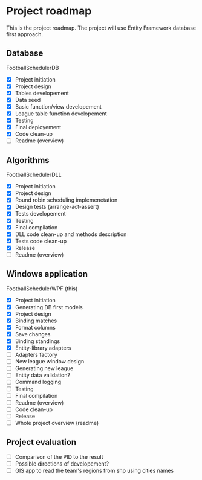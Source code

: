 ﻿# Project roadmap
This is the project roadmap. The project will use Entity Framework database first approach.

## Database
FootballSchedulerDB
+ [x] Project initiation
+ [x] Project design
+ [x] Tables developement
+ [x] Data seed
+ [x] Basic function/view developement
+ [x] League table function developement
+ [x] Testing
+ [x] Final deployement
+ [x] Code clean-up
+ [ ] Readme (overview)

## Algorithms
FootballSchedulerDLL
+ [x] Project initiation
+ [x] Project design
+ [x] Round robin scheduling implemenetation
+ [x] Design tests (arrange-act-assert)
+ [x] Tests developement
+ [x] Testing
+ [x] Final compilation
+ [x] DLL code clean-up and methods description
+ [x] Tests code clean-up
+ [x] Release
+ [ ] Readme (overview)

## Windows application
FootballSchedulerWPF (this)
+ [x] Project initiation
+ [x] Generating DB first models
+ [x] Project design
+ [x] Binding matches
+ [x] Format columns
+ [x] Save changes
+ [x] Binding standings
+ [x] Entity-library adapters
+ [ ] Adapters factory
+ [ ] New league window design
+ [ ] Generating new league
+ [ ] Entity data validation?
+ [ ] Command logging
+ [ ] Testing
+ [ ] Final compilation
+ [ ] Readme (overview)
+ [ ] Code clean-up
+ [ ] Release
+ [ ] Whole project overview (readme)

## Project evaluation

+ [ ] Comparison of the PID to the result
+ [ ] Possible directions of developement?
+ [ ] GIS app to read the team's regions from shp using cities names
